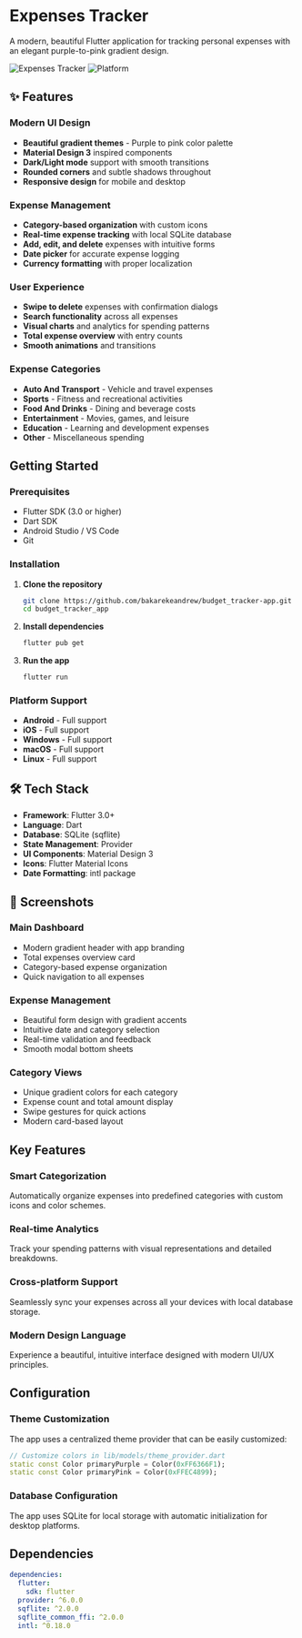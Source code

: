 # Expenses Tracker

A modern, beautiful Flutter application for tracking personal expenses with an elegant purple-to-pink gradient design.

![Expenses Tracker](https://img.shields.io/badge/Flutter-3.0+-blue?style=for-the-badge&logo=flutter)
![Platform](https://img.shields.io/badge/Platform-Mobile%20%7C%20Desktop-green?style=for-the-badge)


## ✨ Features

###  Modern UI Design
- **Beautiful gradient themes** - Purple to pink color palette
- **Material Design 3** inspired components
- **Dark/Light mode** support with smooth transitions
- **Rounded corners** and subtle shadows throughout
- **Responsive design** for mobile and desktop

###  Expense Management
- **Category-based organization** with custom icons
- **Real-time expense tracking** with local SQLite database
- **Add, edit, and delete** expenses with intuitive forms
- **Date picker** for accurate expense logging
- **Currency formatting** with proper localization

###  User Experience
- **Swipe to delete** expenses with confirmation dialogs
- **Search functionality** across all expenses
- **Visual charts** and analytics for spending patterns
- **Total expense overview** with entry counts
- **Smooth animations** and transitions

###  Expense Categories
-  **Auto And Transport** - Vehicle and travel expenses
-  **Sports** - Fitness and recreational activities
-  **Food And Drinks** - Dining and beverage costs
-  **Entertainment** - Movies, games, and leisure
-  **Education** - Learning and development expenses
-  **Other** - Miscellaneous spending

##  Getting Started

### Prerequisites
- Flutter SDK (3.0 or higher)
- Dart SDK
- Android Studio / VS Code
- Git

### Installation

1. **Clone the repository**
   ```bash
   git clone https://github.com/bakarekeandrew/budget_tracker-app.git
   cd budget_tracker_app
   ```

2. **Install dependencies**
   ```bash
   flutter pub get
   ```

3. **Run the app**
   ```bash
   flutter run
   ```

### Platform Support
-  **Android** - Full support
-  **iOS** - Full support  
-  **Windows** - Full support
-  **macOS** - Full support
-  **Linux** - Full support

## 🛠️ Tech Stack

- **Framework**: Flutter 3.0+
- **Language**: Dart
- **Database**: SQLite (sqflite)
- **State Management**: Provider
- **UI Components**: Material Design 3
- **Icons**: Flutter Material Icons
- **Date Formatting**: intl package

## 📱 Screenshots

### Main Dashboard
- Modern gradient header with app branding
- Total expenses overview card
- Category-based expense organization
- Quick navigation to all expenses

### Expense Management
- Beautiful form design with gradient accents
- Intuitive date and category selection
- Real-time validation and feedback
- Smooth modal bottom sheets

### Category Views
- Unique gradient colors for each category
- Expense count and total amount display
- Swipe gestures for quick actions
- Modern card-based layout

##  Key Features

### Smart Categorization
Automatically organize expenses into predefined categories with custom icons and color schemes.

### Real-time Analytics
Track your spending patterns with visual representations and detailed breakdowns.

### Cross-platform Support
Seamlessly sync your expenses across all your devices with local database storage.

### Modern Design Language
Experience a beautiful, intuitive interface designed with modern UI/UX principles.

##  Configuration

### Theme Customization
The app uses a centralized theme provider that can be easily customized:

```dart
// Customize colors in lib/models/theme_provider.dart
static const Color primaryPurple = Color(0xFF6366F1);
static const Color primaryPink = Color(0xFFEC4899);
```

### Database Configuration
The app uses SQLite for local storage with automatic initialization for desktop platforms.

##  Dependencies

```yaml
dependencies:
  flutter:
    sdk: flutter
  provider: ^6.0.0
  sqflite: ^2.0.0
  sqflite_common_ffi: ^2.0.0
  intl: ^0.18.0
```


